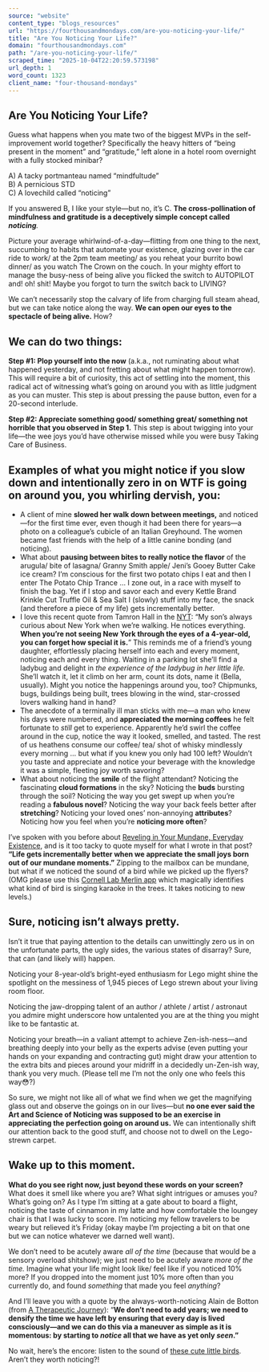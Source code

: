 ```yaml
---
source: "website"
content_type: "blogs_resources"
url: "https://fourthousandmondays.com/are-you-noticing-your-life/"
title: "Are You Noticing Your Life?"
domain: "fourthousandmondays.com"
path: "/are-you-noticing-your-life/"
scraped_time: "2025-10-04T22:20:59.573198"
url_depth: 1
word_count: 1323
client_name: "four-thousand-mondays"
---
```


## Are You Noticing Your Life?

Guess what happens when you mate two of the biggest MVPs in the self-improvement world together? Specifically the heavy hitters of “being present in the moment” and “gratitude,” left alone in a hotel room overnight with a fully stocked minibar?

A) A tacky portmanteau named “mindfultude”  
B) A pernicious STD  
C) A lovechild called “noticing”  

If you answered B, I like your style—but no, it’s C. **The cross-pollination of mindfulness and gratitude is a deceptively simple concept called _noticing_**_._

Picture your average whirlwind-of-a-day—flitting from one thing to the next, succumbing to habits that automate your existence, glazing over in the car ride to work/ at the 2pm team meeting/ as you reheat your burrito bowl dinner/ as you watch The Crown on the couch. In your mighty effort to manage the busy-ness of being alive you flicked the switch to AUTOPILOT and! oh! shit! Maybe you forgot to turn the switch back to LIVING?

We can’t necessarily stop the calvary of life from charging full steam ahead, but we can take notice along the way. **We can open our eyes to the spectacle of being alive.** How?

## **We can do two things:**

**Step #1: Plop yourself into the now** (a.k.a., not ruminating about what happened yesterday, and not fretting about what might happen tomorrow). This will require a bit of curiosity, this act of settling into the moment, this radical act of witnessing what’s going on around you with as little judgment as you can muster. This step is about pressing the pause button, even for a 20-second interlude.

**Step #2: Appreciate something good/ something great/ something not horrible that you observed in Step 1.** This step is about twigging into your life—the wee joys you’d have otherwise missed while you were busy Taking Care of Business.

## **Examples of what you might notice if you slow down and intentionally zero in on WTF is going on around you, you whirling dervish, you:**

*   A client of mine **slowed her walk down between meetings,** and noticed—for the first time ever, even though it had been there for years—a photo on a colleague’s cubicle of an Italian Greyhound. The women became fast friends with the help of a little canine bonding (and noticing).
*   What about **pausing between bites to really notice the flavor** of the arugula/ bite of lasagna/ Granny Smith apple/ Jeni’s Gooey Butter Cake ice cream? I’m conscious for the first two potato chips I eat and then I enter The Potato Chip Trance … I zone out, in a race with myself to finish the bag. Yet if I stop and savor each and every Kettle Brand Krinkle Cut Truffle Oil & Sea Salt I (slowly) stuff into my face, the snack (and therefore a piece of my life) gets incrementally better.
*   I love this recent quote from Tamron Hall in the [NYT](https://www.nytimes.com/2023/11/25/nyregion/tamron-hall-talk-show.html): “My son’s always curious about New York when we’re walking. He notices everything. **When you’re not seeing New York through the eyes of a 4-year-old, you can forget how special it is.**” This reminds me of a friend’s young daughter, effortlessly placing herself into each and every moment, noticing each and every thing. Waiting in a parking lot she’ll find a ladybug and delight in _the_ _experience of the ladybug in her little life._ She’ll watch it, let it climb on her arm, count its dots, name it (Bella, usually). Might you notice the happenings around you, too? Chipmunks, bugs, buildings being built, trees blowing in the wind, star-crossed lovers walking hand in hand?
*   The anecdote of a terminally ill man sticks with me—a man who knew his days were numbered, and **appreciated the morning coffees** he felt fortunate to *still* get to experience. Apparently he’d swirl the coffee around in the cup, notice the way it looked, smelled, and tasted. The rest of us heathens consume our coffee/ tea/ shot of whisky mindlessly every morning … but what if you knew you only had 100 left? Wouldn’t you taste and appreciate and notice your beverage with the knowledge it was a simple, fleeting joy worth savoring?
*   What about noticing the **smile** of the flight attendant? Noticing the fascinating **cloud formations** in the sky? Noticing the **buds** bursting through the soil? Noticing the way you get swept up when you’re reading a **fabulous novel**? Noticing the way your back feels better after **stretching**? Noticing your loved ones’ non-annoying **attributes**? Noticing how you feel when you’re **noticing more often**?

I’ve spoken with you before about [Reveling in Your Mundane, Everyday Existence](https://fourthousandmondays.com/reveling-in-your-mundane-everyday-existence/), and is it too tacky to quote myself for what I wrote in that post? **“Life gets incrementally better when we appreciate the small joys born out of our mundane moments.”** Zipping to the mailbox can be mundane, but what if we noticed the sound of a bird while we picked up the flyers? (OMG please use this [Cornell Lab Merlin app](https://merlin.allaboutbirds.org) which magically identifies what kind of bird is singing karaoke in the trees. It takes noticing to new levels.)

## **Sure, noticing isn’t always pretty.**

Isn’t it true that paying attention to the details can unwittingly zero us in on the unfortunate parts, the ugly sides, the various states of disarray? Sure, that can (and likely will) happen.

Noticing your 8-year-old’s bright-eyed enthusiasm for Lego might shine the spotlight on the messiness of 1,945 pieces of Lego strewn about your living room floor.

Noticing the jaw-dropping talent of an author / athlete / artist / astronaut you admire might underscore how untalented you are at the thing you might like to be fantastic at.

Noticing your breath—in a valiant attempt to achieve Zen-ish-ness—and breathing deeply into your belly as the experts advise (even putting your hands on your expanding and contracting gut) might draw your attention to the extra bits and pieces around your midriff in a decidedly un-Zen-ish way, thank you very much. (Please tell me I’m not the only one who feels this way😳?)

So sure, we might not like all of what we find when we get the magnifying glass out and observe the goings on in our lives—but **no one ever said the Art and Science of Noticing was supposed to be an exercise in appreciating the perfection going on around us.** We can intentionally shift our attention back to the good stuff, and choose not to dwell on the Lego-strewn carpet.

## **Wake up to this moment.**

**What do you see right now, just beyond these words on your screen?** What does it smell like where you are? What sight intrigues or amuses you? What’s going on? As I type I’m sitting at a gate about to board a flight, noticing the taste of cinnamon in my latte and how comfortable the loungey chair is that I was lucky to score. I’m noticing my fellow travelers to be weary but relieved it’s Friday (okay maybe I’m projecting a bit on that one but we can notice whatever we darned well want).

We don’t need to be acutely aware _all of the time_ (because that would be a sensory overload shitshow); we just need to be acutely aware _more of the time._ Imagine what your life might look like/ feel like if you noticed 10% more? If you dropped into the moment just 10% more often than you currently do, and found _something_ that made you feel _anything_?

And I’ll leave you with a quote by the always-worth-noticing Alain de Botton (from [A Therapeutic Journey](https://www.theschooloflife.com/shop/a-therapeutic-journey/?utm_source=substack&utm_medium=email)): “**We don’t need to add years; we need to densify the time we have left by ensuring that every day is lived consciously—and we can do this via a maneuver as simple as it is momentous: by starting to _notice_ all that we have as yet only _seen_.”**

No wait, here’s the encore: listen to the sound of [these cute little birds](https://www.youtube.com/watch?v=CXcAx16yl6E). Aren’t they worth noticing?!